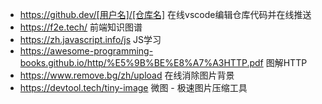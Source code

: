 * https://github.dev/[用户名]/[仓库名]  在线vscode编辑仓库代码并在线推送
* https://f2e.tech/  前端知识图谱
* https://zh.javascript.info/js JS学习
* https://awesome-programming-books.github.io/http/%E5%9B%BE%E8%A7%A3HTTP.pdf 图解HTTP
* https://www.remove.bg/zh/upload  在线消除图片背景
* https://devtool.tech/tiny-image  微图 - 极速图片压缩工具
